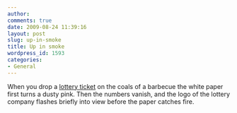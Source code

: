 ```yaml
---
author:
comments: true
date: 2009-08-24 11:39:16
layout: post
slug: up-in-smoke
title: Up in smoke
wordpress_id: 1593
categories:
- General
---
```


When you drop a [lottery ticket](http://jeremycherfas.net/2009/08/19/how-to-win-the-lottery/) on the coals of a barbecue the white paper first turns a dusty pink. Then the numbers vanish, and the logo of the lottery company flashes briefly into view before the paper catches fire.



